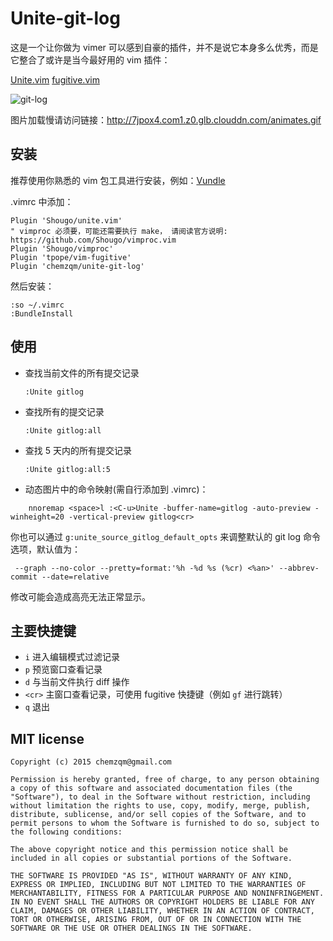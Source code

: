 # Unite-git-log

这是一个让你做为 vimer 可以感到自豪的插件，并不是说它本身多么优秀，而是它整合了或许是当今最好用的 vim 插件：

[Unite.vim](https://github.com/Shougo/unite.vim)  [fugitive.vim](https://github.com/tpope/vim-fugitive)

![git-log](http://7jpox4.com1.z0.glb.clouddn.com/animates.gif)

图片加载慢请访问链接：http://7jpox4.com1.z0.glb.clouddn.com/animates.gif

## 安装

推荐使用你熟悉的 vim 包工具进行安装，例如：[Vundle](https://github.com/gmarik/vundle)

.vimrc 中添加：

    Plugin 'Shougo/unite.vim'
    " vimproc 必须要，可能还需要执行 make， 请阅读官方说明: https://github.com/Shougo/vimproc.vim
    Plugin 'Shougo/vimproc'
    Plugin 'tpope/vim-fugitive'
    Plugin 'chemzqm/unite-git-log'

然后安装：

    :so ~/.vimrc
    :BundleInstall

## 使用

* 查找当前文件的所有提交记录

      :Unite gitlog

* 查找所有的提交记录

      :Unite gitlog:all

* 查找 5 天内的所有提交记录

      :Unite gitlog:all:5

* 动态图片中的命令映射(需自行添加到 .vimrc)：

```
    nnoremap <space>l :<C-u>Unite -buffer-name=gitlog -auto-preview -winheight=20 -vertical-preview gitlog<cr>
```

你也可以通过 `g:unite_source_gitlog_default_opts` 来调整默认的 git log 命令选项，默认值为：

     --graph --no-color --pretty=format:'%h -%d %s (%cr) <%an>' --abbrev-commit --date=relative

修改可能会造成高亮无法正常显示。

## 主要快捷键

* `i`    进入编辑模式过滤记录
* `p`    预览窗口查看记录
* `d`    与当前文件执行 diff 操作
* `<cr>` 主窗口查看记录，可使用 fugitive 快捷键（例如 `gf` 进行跳转）
* `q`    退出


## MIT license
    Copyright (c) 2015 chemzqm@gmail.com
    
    Permission is hereby granted, free of charge, to any person obtaining a copy of this software and associated documentation files (the "Software"), to deal in the Software without restriction, including without limitation the rights to use, copy, modify, merge, publish, distribute, sublicense, and/or sell copies of the Software, and to permit persons to whom the Software is furnished to do so, subject to the following conditions:
    
    The above copyright notice and this permission notice shall be included in all copies or substantial portions of the Software.
    
    THE SOFTWARE IS PROVIDED "AS IS", WITHOUT WARRANTY OF ANY KIND, EXPRESS OR IMPLIED, INCLUDING BUT NOT LIMITED TO THE WARRANTIES OF MERCHANTABILITY, FITNESS FOR A PARTICULAR PURPOSE AND NONINFRINGEMENT. IN NO EVENT SHALL THE AUTHORS OR COPYRIGHT HOLDERS BE LIABLE FOR ANY CLAIM, DAMAGES OR OTHER LIABILITY, WHETHER IN AN ACTION OF CONTRACT, TORT OR OTHERWISE, ARISING FROM, OUT OF OR IN CONNECTION WITH THE SOFTWARE OR THE USE OR OTHER DEALINGS IN THE SOFTWARE.
